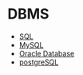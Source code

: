 # DBMS

- [SQL](sql/index.md)
- [MySQL](mysql/index.md)
- [Oracle Database](oracle_database/index.md)
- [postgreSQL](postgre_sql/index.md)

